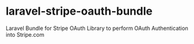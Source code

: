 laravel-stripe-oauth-bundle
===========================

Laravel Bundle for Stripe OAuth Library to perform OAuth Authentication into Stripe.com
